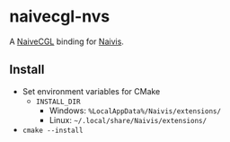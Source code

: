 # naivecgl-nvs

A [NaiveCGL](https://github.com/AnthonyK213/NaiveCGL) binding for [Naivis](https://github.com/AnthonyK213/Naivis).

## Install
- Set environment variables for CMake
  - `INSTALL_DIR`
    - Windows: `%LocalAppData%/Naivis/extensions/`
    - Linux: `~/.local/share/Naivis/extensions/`
- `cmake --install`
